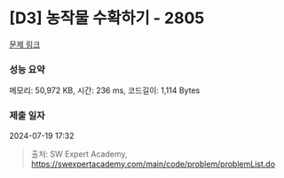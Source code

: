 # [D3] 농작물 수확하기 - 2805 

[문제 링크](https://swexpertacademy.com/main/code/problem/problemDetail.do?contestProbId=AV7GLXqKAWYDFAXB) 

### 성능 요약

메모리: 50,972 KB, 시간: 236 ms, 코드길이: 1,114 Bytes

### 제출 일자

2024-07-19 17:32



> 출처: SW Expert Academy, https://swexpertacademy.com/main/code/problem/problemList.do
